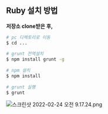 ## Ruby 설치 방법

**저장소 clone받은 후,**
```bash
# pc 디렉토리로 이동
$ cd ...
 
# grunt 전역설치
$ npm install grunt -g
 
# npm 설치
$ npm install
 
# grunt 실행
$ grunt
```

![스크린샷 2022-02-24 오전 9.17.24.png](https://s3-us-west-2.amazonaws.com/secure.notion-static.com/673e06f6-14f9-4cc1-9a54-3dbe3797d019/스크린샷_2022-02-24_오전_9.17.24.png)